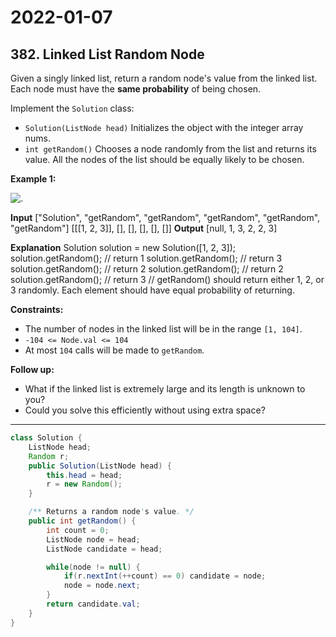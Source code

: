 # 2022-01-07

## 382. Linked List Random Node

Given a singly linked list, return a random node's value from the linked list. Each node must have the **same probability** of being chosen.

Implement the `Solution` class:

- `Solution(ListNode head)` Initializes the object with the integer array nums.
- `int getRandom()` Chooses a node randomly from the list and returns its value. All the nodes of the list should be equally likely to be chosen.

**Example 1:**

![.](https://assets.leetcode.com/uploads/2021/03/16/getrand-linked-list.jpg)

**Input**
\["Solution", "getRandom", "getRandom", "getRandom", "getRandom", "getRandom"\]
\[\[\[1, 2, 3\]\], \[\], \[\], \[\], \[\], \[\]\]
**Output**
\[null, 1, 3, 2, 2, 3\]

**Explanation**
Solution solution = new Solution(\[1, 2, 3\]);
solution.getRandom(); // return 1
solution.getRandom(); // return 3
solution.getRandom(); // return 2
solution.getRandom(); // return 2
solution.getRandom(); // return 3
// getRandom() should return either 1, 2, or 3 randomly. Each element should have equal probability of returning.

**Constraints:**

- The number of nodes in the linked list will be in the range `[1, 104]`.
- `-104 <= Node.val <= 104`
- At most `104` calls will be made to `getRandom`.

**Follow up:**

- What if the linked list is extremely large and its length is unknown to you?
- Could you solve this efficiently without using extra space?

---

```java
class Solution {
    ListNode head;
    Random r;
    public Solution(ListNode head) {
        this.head = head;
        r = new Random();
    }

    /** Returns a random node's value. */
    public int getRandom() {
        int count = 0;
        ListNode node = head;
        ListNode candidate = head;

        while(node != null) {
            if(r.nextInt(++count) == 0) candidate = node;
            node = node.next;
        }
        return candidate.val;
    }
}
```
